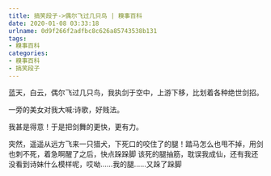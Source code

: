 ```yaml
---
title: 搞笑段子->偶尔飞过几只鸟 | 糗事百科
date: 2020-01-08 03:33:18
urlname: 0d9f266f2adfbc8c626a85743538b131
tags: 
- 糗事百科
categories:
- 糗事百科
- 搞笑段子
---
```

蓝天，白云，偶尔飞过几只鸟，我执剑于空中，上游下移，比划着各种绝世剑招。

一旁的美女对我大喊:诗歌，好贱法。

我甚是得意！于是把剑舞的更快，更有力。

突然，遥遥从远方飞来一只猎犬，下死口的咬住了的腿！踏马怎么也甩不掉，用剑也刺不死，着急啊醒了之后，快点跺跺脚       该死的腿抽筋，耽误我成仙，还有我还没看到诗妹什么模样呢，哎呦……我的腿……又跺了跺脚



